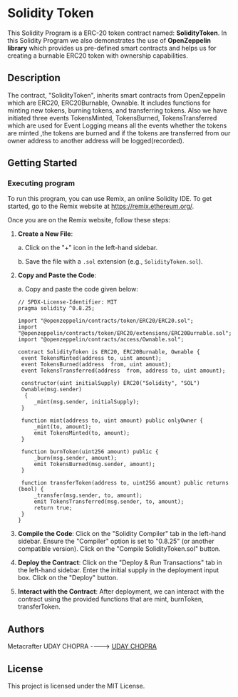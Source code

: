 
# Solidity Token 
This Solidity Program is a ERC-20 token contract named: **SolidityToken**. In this Solidity Program we also demonstrates the use of **OpenZeppelin library** which provides us pre-defined smart contracts and helps us for creating a burnable ERC20 token with ownership capabilities.
## Description
The contract, "SolidityToken", inherits smart contracts from OpenZeppelin which are ERC20, ERC20Burnable, Ownable. It includes functions for minting new tokens, burning tokens, and transferring tokens. Also we have initiated three events TokensMinted, TokensBurned, TokensTransferred which are used for Event Logging means all the events whether the tokens are minted ,the tokens are burned and if the tokens are transferred from our owner address to another address will be logged(recorded).  
## Getting Started
### Executing program
To run this program, you can use Remix, an online Solidity IDE. To get started, go to the Remix website at https://remix.ethereum.org/.

Once you are on the Remix website, follow these steps:

1. **Create a New File**:
   
   a. Click on the "+" icon in the left-hand sidebar.
   
   b. Save the file with a `.sol` extension (e.g., `SolidityToken.sol`).
   
2. **Copy and Paste the Code**:
   
   a. Copy and paste the code given below:
   ```solidity
   // SPDX-License-Identifier: MIT
   pragma solidity ^0.8.25;

   import "@openzeppelin/contracts/token/ERC20/ERC20.sol";
   import "@openzeppelin/contracts/token/ERC20/extensions/ERC20Burnable.sol";
   import "@openzeppelin/contracts/access/Ownable.sol";

   contract SolidityToken is ERC20, ERC20Burnable, Ownable {
    event TokensMinted(address to, uint amount);
    event TokensBurned(address  from, uint amount);
    event TokensTransferred(address  from, address to, uint amount);

    constructor(uint initialSupply) ERC20("Solidity", "SOL")
    Ownable(msg.sender)
     {
        _mint(msg.sender, initialSupply);
    }

    function mint(address to, uint amount) public onlyOwner {
        _mint(to, amount);
        emit TokensMinted(to, amount);
    }

    function burnToken(uint256 amount) public {
        _burn(msg.sender, amount);
        emit TokensBurned(msg.sender, amount);
    }

    function transferToken(address to, uint256 amount) public returns (bool) {
        _transfer(msg.sender, to, amount);
        emit TokensTransferred(msg.sender, to, amount);
        return true;
    }
   }
   ```
3. **Compile the Code**: Click on the "Solidity Compiler" tab in the left-hand sidebar. Ensure the "Compiler" option is set to "0.8.25" (or another compatible version). Click on the "Compile SolidityToken.sol" button.
4.  **Deploy the Contract**: Click on the "Deploy & Run Transactions" tab in the left-hand sidebar. Enter the initial supply in the deployment input box. Click on the "Deploy" button.
5.  **Interact with the Contract**: After deployment, we can interact with the contract using the provided functions that are mint, burnToken, transferToken.

## Authors
Metacrafter UDAY CHOPRA ---->
[UDAY CHOPRA](https://www.linkedin.com/in/uday-chopra-86701b2b0/)

## License

This project is licensed under the MIT License.
